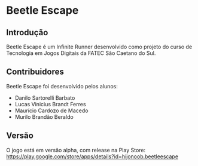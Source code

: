 Beetle Escape
=================

Introdução
-----------------

Beetle Escape é um Infinite Runner desenvolvido como projeto do curso de Tecnologia em Jogos Digitais da FATEC São Caetano do Sul.

Contribuidores
-----------------

Beetle Escape foi desenvolvido pelos alunos:

- Danilo Sartorelli Barbato
- Lucas Vinicius Brandt Ferres
- Maurício Cardozo de Macedo
- Murilo Brandão Beraldo

Versão
-------------------

O jogo está em versão alpha, com release na Play Store: https://play.google.com/store/apps/details?id=hijonoob.beetleescape
